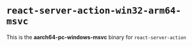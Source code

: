 # `react-server-action-win32-arm64-msvc`

This is the **aarch64-pc-windows-msvc** binary for `react-server-action`
